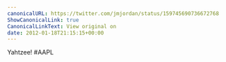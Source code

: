 ```yaml
---
canonicalURL: https://twitter.com/jmjordan/status/159745690736672768
ShowCanonicalLink: true
CanonicalLinkText: View original on
date: 2012-01-18T21:15:15+00:00
---
```

Yahtzee! #AAPL